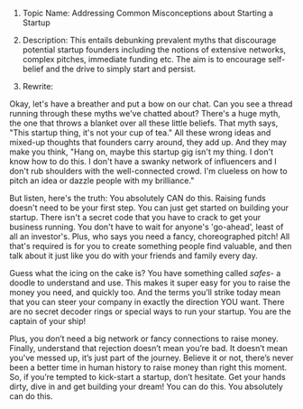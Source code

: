 1. Topic Name: Addressing Common Misconceptions about Starting a Startup
2. Description: This entails debunking prevalent myths that discourage potential startup founders including the notions of extensive networks, complex pitches, immediate funding etc. The aim is to encourage self-belief and the drive to simply start and persist.

3. Rewrite:

Okay, let's have a breather and put a bow on our chat. Can you see a thread running through these myths we've chatted about? There's a huge myth, the one that throws a blanket over all these little beliefs. That myth says, "This startup thing, it's not your cup of tea." All these wrong ideas and mixed-up thoughts that founders carry around, they add up. And they may make you think, "Hang on, maybe this startup gig isn't my thing. I don't know how to do this. I don't have a swanky network of influencers and I don't rub shoulders with the well-connected crowd. I'm clueless on how to pitch an idea or dazzle people with my brilliance." 

But listen, here's the truth: You absolutely CAN do this. Raising funds doesn't need to be your first step. You can just get started on building your startup. There isn't a secret code that you have to crack to get your business running. You don't have to wait for anyone's 'go-ahead', least of all an investor's. Plus, who says you need a fancy, choreographed pitch! All that's required is for you to create something people find valuable, and then talk about it just like you do with your friends and family every day. 

Guess what the icing on the cake is? You have something called *safes*- a doodle to understand and use. This makes it super easy for you to raise the money you need, and quickly too. And the terms you’ll strike today mean that you can steer your company in exactly the direction YOU want. There are no secret decoder rings or special ways to run your startup. You are the captain of your ship!

Plus, you don’t need a big network or fancy connections to raise money. Finally, understand that rejection doesn’t mean you’re bad. It doesn’t mean you've messed up, it’s just part of the journey. Believe it or not, there’s never been a better time in human history to raise money than right this moment. So, if you’re tempted to kick-start a startup, don’t hesitate. Get your hands dirty, dive in and get building your dream! You can do this. You absolutely can do this.